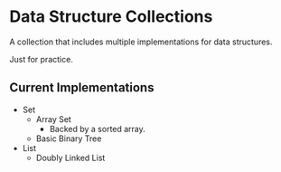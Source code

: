 # Data Structure Collections

A collection that includes multiple implementations for data structures.

Just for practice.

## Current Implementations

- Set
    - Array Set
        - Backed by a sorted array.
    - Basic Binary Tree
- List
    - Doubly Linked List